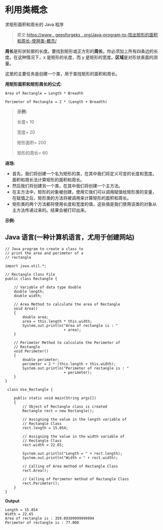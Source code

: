 # 利用类概念

求矩形面积和周长的 Java 程序

> 原文:[https://www . geesforgeks . org/Java-program-to-找出矩形的面积和周长-使用类-概念/](https://www.geeksforgeeks.org/java-program-to-find-out-the-area-and-perimeter-of-rectangle-using-class-concept/)

**周长**是形状轮廓的长度。要找到矩形或正方形的**周长**，你必须加上所有四条边的长度。在这种情况下，x 是矩形的长度，而 y 是矩形的宽度。**区域**是对形状表面的测量。

这里的主要任务是创建一个类，用于查找矩形的面积和周长。

**用矩形面积和矩形周长的公式:**

```
Area of Rectangle = Length * Breadth
```

```
Perimeter of Rectangle = 2 * (Length + Breadth)
```

> **示例:**
> 
> 长度= 10
> 
> 宽度= 20
> 
> 矩形面积= 200
> 
> 矩形的周长= 60

**进场:**

*   首先，我们将创建一个名为矩形的类，在其中我们将定义可变的长度和宽度。面积和周长法计算矩形的面积和周长。
*   然后我们将创建另一个类，在其中我们将创建一个主方法。
*   在主方法中，矩形的对象被创建，使用它我们可以调用赋值给矩形类的变量，在赋值之后，矩形类的方法将被调用来计算矩形的面积和周长。
*   矩形类的两个方法都将使用长度和宽度的值，这些值是我们使用该类的对象从主方法传递过来的。结果会被打印出来。

**示例:**

## Java 语言(一种计算机语言，尤用于创建网站)

```
// Java program to create a class to
// print the area and perimeter of a
// rectangle

import java.util.*;

// Rectangle Class File
public class Rectangle {

    // Variable of data type double
    double length;
    double width;

    // Area Method to calculate the area of Rectangle
    void Area()
    {
        double area;
        area = this.length * this.width;
        System.out.println("Area of rectangle is : "
                           + area);
    }

    // Perimeter Method to calculate the Perimeter of
    // Rectangle
    void Perimeter()
    {
        double perimeter;
        perimeter = 2 * (this.length + this.width);
        System.out.println("Perimeter of rectangle is : "
                           + perimeter);
    }
}

 class Use_Rectangle {

    public static void main(String args[])
    {
        // Object of Rectangle class is created
        Rectangle rect = new Rectangle();

        // Assigning the value in the length variable of
        // Rectangle Class
        rect.length = 15.854;

        // Assigning the value in the width variable of
        // Rectangle Class
        rect.width = 22.65;

        System.out.println("Length = " + rect.length);
        System.out.println("Width = " + rect.width);

        // Calling of Area method of Rectangle Class
        rect.Area();

        // Calling of Perimeter method of Rectangle Class
        rect.Perimeter();
    }
}
```

**Output**

```
Length = 15.854
Width = 22.65
Area of rectangle is : 359.09309999999994
Perimeter of rectangle is : 77.008
```